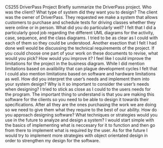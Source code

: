 CS255 DriverPass Project
Briefly summarize the DriverPass project. Who was the client? What type of system did they want you to design?
The client was the owner of DriverPass. They requested we make a system that allows customers to purchase and schedule tests for driving classes whether they were online or in person. 
What did you do particularly well? 
I felt that I did a particularly good job regarding the different UML diagrams for the activity, case, sequence, and the class diagrams. I tried to be as clear as I could with each of them so they could be understood. Another esection that I felt I had done well would be discussing the technical requirements of the project. 
If you could choose one part of your work on these documents to revise, what would you pick? How would you improve it?
I feel like I could improve the limitations for the project in the business diagram. While I did mention limitations based on avalibility that can plague development cycles I felt that I could also mention limitations based on software and hardware limitations as well.
How did you interpret the user’s needs and implement them into your system design? Why is it so important to consider the user’s needs when designing?
I tried to stick as close as I could to the users needs for the program. The important thing to understand is that you are making this software for the clients so you need to be able to design it towards their specifications. After all they are the ones purchasing the work we are doing so we need to give them what they require to the best of our ability. 
How do you approach designing software? What techniques or strategies would you use in the future to analyze and design a system?
I would start simple with the basics of implementing what is neccesary for it to function and then go from there to implement what is required by the user. As for the future I would try to implement more strategies with object orientated design in order to strengthen my design for the software. 
